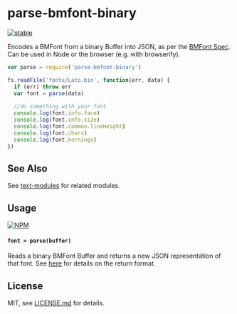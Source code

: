 # parse-bmfont-binary

[![stable](http://badges.github.io/stability-badges/dist/stable.svg)](http://github.com/badges/stability-badges)

Encodes a BMFont from a binary Buffer into JSON, as per the [BMFont Spec](http://www.angelcode.com/products/bmfont/doc/file_format.html). Can be used in Node or the browser (e.g. with browserify).

```js
var parse = require('parse-bmfont-binary')

fs.readFile('fonts/Lato.bin', function(err, data) {
  if (err) throw err
  var font = parse(data)
  
  //do something with your font
  console.log(font.info.face)
  console.log(font.info.size)
  console.log(font.common.lineHeight)
  console.log(font.chars)
  console.log(font.kernings)
})
```

## See Also

See [text-modules](https://github.com/mattdesl/text-modules) for related modules.

## Usage

[![NPM](https://nodei.co/npm/parse-bmfont-binary.png)](https://www.npmjs.com/package/parse-bmfont-binary)

#### `font = parse(buffer)`

Reads a binary BMFont Buffer and returns a new JSON representation of that font. See [here](https://github.com/mattdesl/bmfont2json/wiki/JsonSpec) for details on the return format.

## License

MIT, see [LICENSE.md](http://github.com/Jam3/parse-bmfont-binary/blob/master/LICENSE.md) for details.
